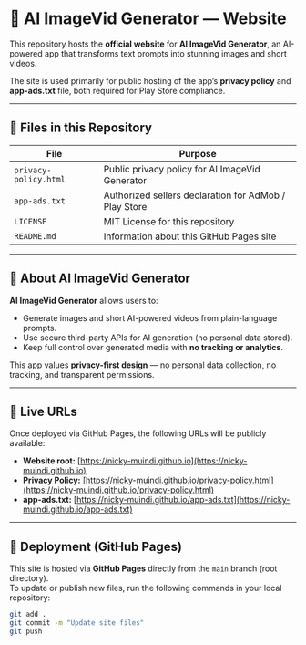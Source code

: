# 🌌 AI ImageVid Generator — Website

This repository hosts the **official website** for **AI ImageVid Generator**, an AI-powered app that transforms text prompts into stunning images and short videos.  

The site is used primarily for public hosting of the app’s **privacy policy** and **app-ads.txt** file, both required for Play Store compliance.

---

## 📂 Files in this Repository

| File | Purpose |
|------|----------|
| `privacy-policy.html` | Public privacy policy for AI ImageVid Generator |
| `app-ads.txt` | Authorized sellers declaration for AdMob / Play Store |
| `LICENSE` | MIT License for this repository |
| `README.md` | Information about this GitHub Pages site |

---

## 🧠 About AI ImageVid Generator

**AI ImageVid Generator** allows users to:
- Generate images and short AI-powered videos from plain-language prompts.  
- Use secure third-party APIs for AI generation (no personal data stored).  
- Keep full control over generated media with **no tracking or analytics**.

This app values **privacy-first design** — no personal data collection, no tracking, and transparent permissions.

---

## 🔗 Live URLs

Once deployed via GitHub Pages, the following URLs will be publicly available:

- **Website root:** [https://nicky-muindi.github.io](https://nicky-muindi.github.io)  
- **Privacy Policy:** [https://nicky-muindi.github.io/privacy-policy.html](https://nicky-muindi.github.io/privacy-policy.html)  
- **app-ads.txt:** [https://nicky-muindi.github.io/app-ads.txt](https://nicky-muindi.github.io/app-ads.txt)


---

## 🚀 Deployment (GitHub Pages)

This site is hosted via **GitHub Pages** directly from the `main` branch (root directory).  
To update or publish new files, run the following commands in your local repository:

```bash
git add .
git commit -m "Update site files"
git push
